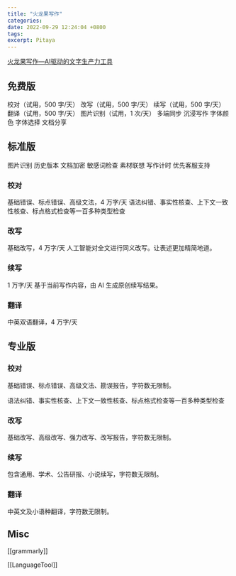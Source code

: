 ```yaml
---
title: "火龙果写作"
categories: 
date: 2022-09-29 12:24:04 +0800
tags: 
excerpt: Pitaya
---
```



[火龙果写作—AI驱动的文字生产力工具](https://www.mypitaya.com/)

## 免费版

校对（试用，500 字/天）
改写（试用，500 字/天）
续写（试用，500 字/天）
翻译（试用，500 字/天）
图片识别（试用，1 次/天）
多端同步
沉浸写作
字体颜色
字体选择
文档分享

## 标准版

图片识别
历史版本
文档加密
敏感词检查
素材联想
写作计时
优先客服支持

### 校对
基础错误、标点错误、高级文法，4 万字/天
语法纠错、事实性核查、上下文一致性核查、标点格式检查等一百多种类型检查

### 改写
基础改写，4 万字/天
人工智能对全文进行同义改写。让表述更加精简地道。

### 续写
1 万字/天
基于当前写作内容，由 AI 生成原创续写结果。

### 翻译

中英双语翻译，4 万字/天



## 专业版



### 校对
基础错误、标点错误、高级文法、勘误报告，字符数无限制。

语法纠错、事实性核查、上下文一致性核查、标点格式检查等一百多种类型检查

### 改写
基础改写、高级改写、强力改写、改写报告，字符数无限制。


### 续写
包含通用、学术、公告研报、小说续写，字符数无限制。

### 翻译

中英文及小语种翻译，字符数无限制。








## Misc


[[grammarly]]

[[LanguageTool]]



